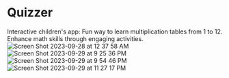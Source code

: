 # Quizzer
Interactive children's app: Fun way to learn multiplication tables from 1 to 12. Enhance math skills through engaging activities.
![Screen Shot 2023-09-28 at 12 37 58 AM](https://github.com/AL-Hader/Quizzer/assets/118729431/12d4c130-2a26-427f-8485-e09d70cd9324)
![Screen Shot 2023-09-29 at 9 25 36 PM](https://github.com/AL-Hader/Quizzer/assets/118729431/c0707357-6e22-4abc-86a1-23b778009830)
![Screen Shot 2023-09-29 at 9 54 46 PM](https://github.com/AL-Hader/Quizzer/assets/118729431/4990ae2b-d1dc-4a08-8b6e-babd98f75edd)
![Screen Shot 2023-09-29 at 11 27 17 PM](https://github.com/AL-Hader/Quizzer/assets/118729431/419e8826-6eb5-414c-a202-6191af8d9172)
